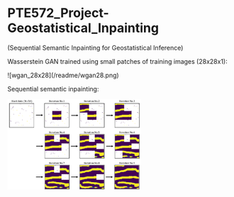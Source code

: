 # PTE572_Project-Geostatistical_Inpainting
(Sequential Semantic Inpainting for Geostatistical Inference)

Wasserstein GAN trained using small patches of training images (28x28x1):
<div style="width: 60%; height: 60%">
  ![wgan_28x28](/readme/wgan28.png)
</div>


Sequential semantic inpainting:
<div style="width: 60%; height: 60%">
  
  ![sequential inpainting](/readme/SI_result.png )
  
</div>
